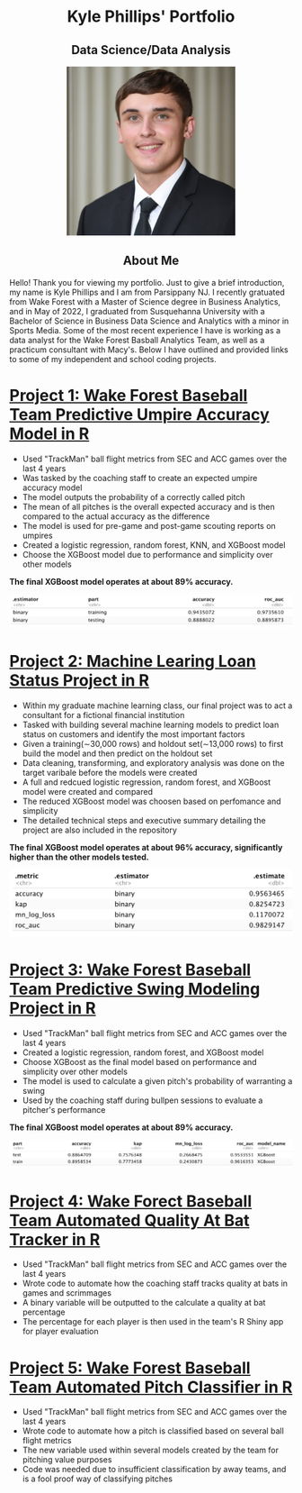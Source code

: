 <h1 align="center">Kyle Phillips' Portfolio</h1>
<h2 align="center">Data Science/Data Analysis</h2>

<p align="center">
  <img width="300" src="images/1634603001658.jpg">
</p>

<h2 align="center">About Me</h2> 
Hello! Thank you for viewing my portfolio. Just to give a brief introduction, my name is Kyle Phillips and I am from Parsippany NJ. I recently gratuated from Wake Forest with a Master of Science degree in Business Analytics, and in May of 2022, I graduated from Susquehanna University with a Bachelor of Science in Business Data Science and Analytics with a minor in Sports Media. Some of the most recent experience I have is working as a data analyst for the Wake Forest Basball Analytics Team, as well as a practicum consultant with Macy's. Below I have outlined and provided links to some of my independent and school coding projects. 

# [Project 1: Wake Forest Baseball Team Predictive Umpire Accuracy Model in R](https://github.com/edward1321/CorrectCall_XGBoost_Model)
- Used "TrackMan" ball flight metrics from SEC and ACC games over the last 4 years
- Was tasked by the coaching staff to create an expected umpire accuracy model
- The model outputs the probability of a correctly called pitch
- The mean of all pitches is the overall expected accuracy and is then compared to the actual accuracy as the difference
- The model is used for pre-game and post-game scouting reports on umpires
- Created a logistic regression, random forest, KNN, and XGBoost model
- Choose the XGBoost model due to performance and simplicity over other models

**The final XGBoost model operates at about 89% accuracy.**

![alt text](images/CC.png)

# [Project 2: Machine Learing Loan Status Project in R](https://github.com/edward1321/LoanStatus_FinalProject)
- Within my graduate machine learning class, our final project was to act a consultant for a fictional financial institution
- Tasked with building several machine learning models to predict loan status on customers and identify the most important factors
- Given a training(∼30,000 rows) and holdout set(∼13,000 rows) to first build the model and then predict on the holdout set
- Data cleaning, transforming, and exploratory analysis was done on the target varibale before the models were created
- A full and redcued logistic regression, random forest, and XGBoost model were created and compared
- The reduced XGBoost model was choosen based on perfomance and simplicity
- The detailed technical steps and executive summary detailing the project are also included in the repository

**The final XGBoost model operates at about 96% accuracy, significantly higher than the other models tested.**

![alt text](images/loan.png)

# [Project 3: Wake Forest Baseball Team Predictive Swing Modeling Project in R](https://github.com/edward1321/XGBoost_Swing_Model)
- Used "TrackMan" ball flight metrics from SEC and ACC games over the last 4 years
- Created a logistic regression, random forest, and XGBoost model
- Choose XGBoost as the final model based on performance and simplicity over other models
- The model is used to calculate a given pitch's probability of warranting a swing
- Used by the coaching staff during bullpen sessions to evaluate a pitcher's performance

**The final XGBoost model operates at about 89% accuracy.**

![alt text](images/swing1.png)

# [Project 4: Wake Forect Baseball Team Automated Quality At Bat Tracker in R](https://github.com/edward1321/Automated_Quality_At_Bat)
- Used "TrackMan" ball flight metrics from SEC and ACC games over the last 4 years
- Wrote code to automate how the coaching staff tracks quality at bats in games and scrimmages
- A binary variable will be outputted to the calculate a quality at bat percentage
- The percentage for each player is then used in the team's R Shiny app for player evaluation

# [Project 5: Wake Forest Baseball Team Automated Pitch Classifier in R](https://github.com/edward1321/Pitch_Classification)
- Used "TrackMan" ball flight metrics from SEC and ACC games over the last 4 years
- Wrote code to automate how a pitch is classified based on several ball flight metrics
- The new variable used within several models created by the team for pitching value purposes
- Code was needed due to insufficient classification by away teams, and is a fool proof way of classifying pitches
